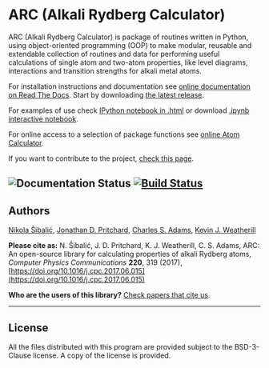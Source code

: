 
ARC (Alkali Rydberg Calculator)
===============================


ARC (Alkali Rydberg Calculator)  is package of routines written in Python, using object-oriented programming (OOP) to make modular, reusable and extendable collection of routines and data for performing useful calculations of single atom and two-atom properties, like level diagrams, interactions and transition strengths for alkali metal atoms.

For installation instructions and documentation see [online documentation on Read The Docs](http://arc-alkali-rydberg-calculator.readthedocs.io). Start by downloading [the latest release](https://github.com/nikolasibalic/ARC-Alkali-Rydberg-Calculator/releases).

For examples of use check [IPython notebook in .html](http://arc-alkali-rydberg-calculator.readthedocs.io/en/latest/_static/Rydberg_atoms_a_primer.html) or download [.ipynb interactive notebook](doc/Rydberg_atoms_a_primer_notebook.ipynb).

For online access to a selection of package functions see [online Atom Calculator](https://atomcalc.jqc.org.uk).

If you want to contribute to the project, [check this page](http://arc-alkali-rydberg-calculator.readthedocs.io/en/stable/contribute.html).

![Documentation Status](https://readthedocs.org/projects/arc-alkali-rydberg-calculator/badge/?version=latest) [![Build Status](https://travis-ci.org/nikolasibalic/ARC-Alkali-Rydberg-Calculator.svg?branch=master)](https://travis-ci.org/nikolasibalic/ARC-Alkali-Rydberg-Calculator)
-------
Authors
-------

[Nikola Šibalić](http://www.jqc.org.uk/people/nikola-sibalic/104/), [Jonathan D. Pritchard](http://photonics.phys.strath.ac.uk/people/dr-jonathan-pritchard/), [Charles S. Adams](http://www.jqc.org.uk/people/charles-adams/44/), [Kevin J. Weatherill](http://www.jqc.org.uk/people/kevin-weatherill/18/)

**Please cite as:** N. Šibalić, J. D. Pritchard, K. J. Weatherill, C. S. Adams,
ARC: An open-source library for calculating properties of alkali Rydberg atoms,
*Computer Physics Communications* **220**, 319 (2017), [https://doi.org/10.1016/j.cpc.2017.06.015](https://doi.org/10.1016/j.cpc.2017.06.015)

**Who are the users of this library?** [Check papers that cite us](http://adsabs.harvard.edu/cgi-bin/nph-ref_query?bibcode=2016arXiv161205529S&amp;refs=CITATIONS&amp;db_key=PRE).

-------
License
-------

All the files distributed with this program are provided subject to the
BSD-3-Clause license. A copy of the license is provided.
